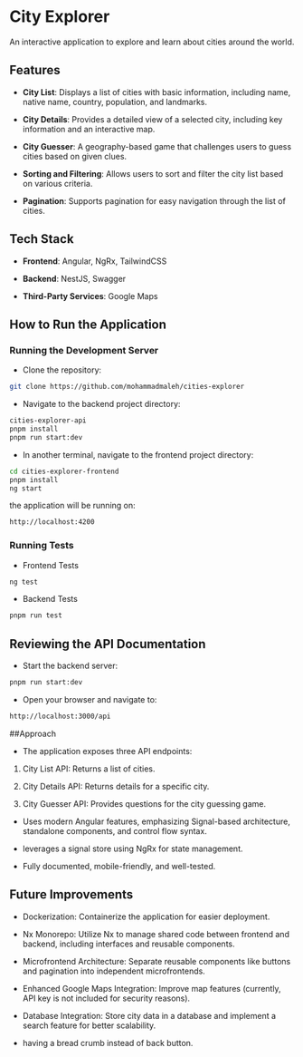 # City Explorer

An interactive application to explore and learn about cities around the world.

## Features

- **City List**: Displays a list of cities with basic information, including name, native name, country, population, and landmarks.

- **City Details**: Provides a detailed view of a selected city, including key information and an interactive map.

- **City Guesser**: A geography-based game that challenges users to guess cities based on given clues.

- **Sorting and Filtering**: Allows users to sort and filter the city list based on various criteria.

- **Pagination**: Supports pagination for easy navigation through the list of cities.

## Tech Stack

- **Frontend**: Angular, NgRx, TailwindCSS

- **Backend**: NestJS, Swagger

- **Third-Party Services**: Google Maps

## How to Run the Application

### Running the Development Server

- Clone the repository:

```bash
git clone https://github.com/mohammadmaleh/cities-explorer
```

- Navigate to the backend project directory:

```bash
cities-explorer-api
pnpm install
pnpm run start:dev
```

- In another terminal, navigate to the frontend project directory:

```bash
cd cities-explorer-frontend
pnpm install
ng start
```

the application will be running on:

```bash
http://localhost:4200
```

### Running Tests

- Frontend Tests

```bash
ng test
```

- Backend Tests

```bash
pnpm run test
```

## Reviewing the API Documentation

- Start the backend server:

```bash
pnpm run start:dev
```

- Open your browser and navigate to:

```bash
http://localhost:3000/api
```

##Approach

- The application exposes three API endpoints:

1. City List API: Returns a list of cities.

2. City Details API: Returns details for a specific city.

3. City Guesser API: Provides questions for the city guessing game.

- Uses modern Angular features, emphasizing Signal-based architecture, standalone components, and control flow syntax.
- leverages a signal store using NgRx for state management.

- Fully documented, mobile-friendly, and well-tested.

## Future Improvements

- Dockerization: Containerize the application for easier deployment.

- Nx Monorepo: Utilize Nx to manage shared code between frontend and backend, including interfaces and reusable components.

- Microfrontend Architecture: Separate reusable components like buttons and pagination into independent microfrontends.

- Enhanced Google Maps Integration: Improve map features (currently, API key is not included for security reasons).

- Database Integration: Store city data in a database and implement a search feature for better scalability.

- having a bread crumb instead of back button.
